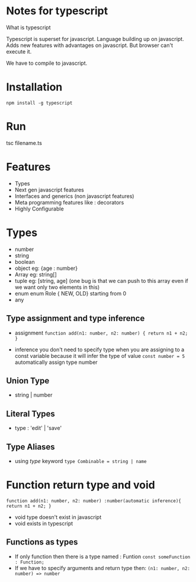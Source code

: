 # Notes for typescript

What is typescript

Typescript is superset for javascript.
Language building up on javascript.
Adds new features with advantages on javascript.
But browser can't execute it.

We have to compile to javascript.

# Installation

`npm install -g typescript`

# Run

tsc filename.ts

# Features

- Types
- Next gen javascript features
- Interfaces and generics (non javascript features)
- Meta programming features like : decorators
- Highly Configurable

# Types

- number
- string
- boolean
- object eg: {age : number}
- Array eg: string[]
- tuple eg: [string, age] (one bug is that we can push to this array even if we want only two elements in this)
- enum enum Role { NEW, OLD} starting from 0
- any

## Type assignment and type inference

- assignment
  `function add(n1: number, n2: number) { return n1 + n2; }`

- inference
  you don't need to specify type when you are assigning to a const variable because it will infer the type of value
  `const number = 5`
  automatically assign type number

## Union Type

- string | number

## Literal Types

- type : 'edit' | 'save'

## Type Aliases

- using _type_ keyword
  `type Combinable = string | name`

# Function return type and void

`function add(n1: number, n2: number) :number(automatic inference){ return n1 + n2; }`

- void type doesn't exist in javascript
- void exists in typescript

## Functions as types

- If only function then there is a type named : Funtion
  `const someFunction : Function;`
- If we have to specify arguments and return type then:
  `(n1: number, n2: number) => number`
